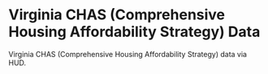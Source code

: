 # Virginia CHAS (Comprehensive Housing Affordability Strategy) Data
Virginia CHAS (Comprehensive Housing Affordability Strategy) data via HUD.
